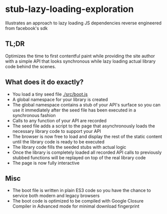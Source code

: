 # stub-lazy-loading-exploration
Illustrates an approach to lazy loading JS dependencies reverse engineered from facebook's sdk

## TL;DR
Optimizes the time to first contentful paint while providing the site author with a simple API that looks synchronous while lazy loading actual library code behind the scenes.

## What does it do exactly?

* You load a tiny seed file [./src/boot.js]()
* A global namespace for your library is created 
* The global namespace contains a stub of your API's surface so you can use it immediately after the seed file has been executed in a synchronous fashion
* Calls to any function of your API are recorded 
* The seed file adds a script to the page that asynchronously loads the necessary library code to support your API
* The browser is now free to load and display the rest of the static content until the library code is ready to be executed
* The library code fills the seeded stubs with actual logic
* Once the library is completely loaded all recorded API calls to previously stubbed functions will be replayed on top of the real library code
* The page is now fully interactive

## Misc

* The boot file is written in plain ES3 code so you have the chance to service both modern and legacy browsers
* The boot code is optimized to be compiled with Google Closure Compiler in Advanced mode for minimal download fingerprint